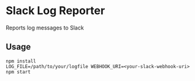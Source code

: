# Slack Log Reporter

Reports log messages to Slack

## Usage

````
npm install
LOG_FILE=/path/to/your/logfile WEBHOOK_URI=<your-slack-webhook-uri> npm start
````
